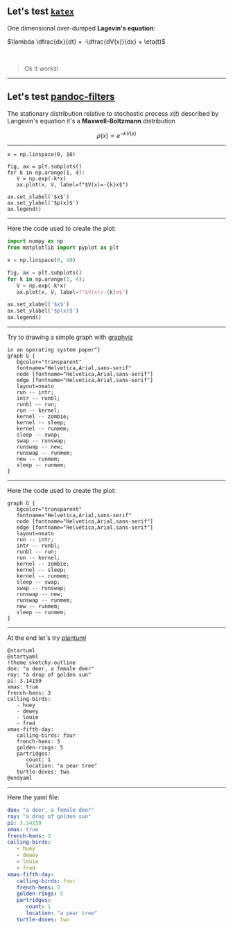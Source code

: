 ## Let's test [`katex`](https://katex.org/)

One dimensional over-dumped **Lagevin's equation**:

$\lambda \dfrac{dx}{dt} = -\dfrac{dV(x)}{dx} + \eta(t)$

<br>

> Ok it works!

---

## Let's test [pandoc-filters](https://github.com/andros21/imagine)

The stationary distribution relative to stochastic process $x(t)$
described by Langevin's equation it's a **Maxwell-Boltzmann**
distribution

$$\rho(x)\propto e^{-kV(x)}$$

---

```{.matplotlib caption="Maxwell-Boltzmann distribution with elastic potential"}
x = np.linspace(0, 10)

fig, ax = plt.subplots()
for k in np.arange(1, 4):
   V = np.exp(-k*x)
   ax.plot(x, V, label=f"$V(x)=-{k}x$")

ax.set_xlabel('$x$')
ax.set_ylabel('$p(x)$')
ax.legend()
```

---

Here the code used to create the plot:

```python
import numpy as np
from matplotlib import pyplot as plt

x = np.linspace(0, 10)

fig, ax = plt.subplots()
for k in np.arange(1, 4):
   V = np.exp(-k*x)
   ax.plot(x, V, label=f"$V(x)=-{k}x$")

ax.set_xlabel('$x$')
ax.set_ylabel('$p(x)$')
ax.legend()
```

---

Try to drawing a simple graph with [graphviz](https://graphviz.org)

```{.graphviz caption="This graph was created from a hand-made figure
in an operating system paper"}
graph G {
   bgcolor="transparent"
   fontname="Helvetica,Arial,sans-serif"
   node [fontname="Helvetica,Arial,sans-serif"]
   edge [fontname="Helvetica,Arial,sans-serif"]
   layout=neato
   run -- intr;
   intr -- runbl;
   runbl -- run;
   run -- kernel;
   kernel -- zombie;
   kernel -- sleep;
   kernel -- runmem;
   sleep -- swap;
   swap -- runswap;
   runswap -- new;
   runswap -- runmem;
   new -- runmem;
   sleep -- runmem;
}
```

---

Here the code used to create the plot:

```{.graphviz im_out="ocb"}
graph G {
   bgcolor="transparent"
   fontname="Helvetica,Arial,sans-serif"
   node [fontname="Helvetica,Arial,sans-serif"]
   edge [fontname="Helvetica,Arial,sans-serif"]
   layout=neato
   run -- intr;
   intr -- runbl;
   runbl -- run;
   run -- kernel;
   kernel -- zombie;
   kernel -- sleep;
   kernel -- runmem;
   sleep -- swap;
   swap -- runswap;
   runswap -- new;
   runswap -- runmem;
   new -- runmem;
   sleep -- runmem;
}
```

---

At the end let's try [plantuml]()

```{.plantuml width="150%" caption="Drawing a graph from yaml file"}
@startuml
@startyaml
!theme sketchy-outline
doe: "a deer, a female deer"
ray: "a drop of golden sun"
pi: 3.14159
xmas: true
french-hens: 3
calling-birds:
   - huey
   - dewey
   - louie
   - fred
xmas-fifth-day:
   calling-birds: four
   french-hens: 3
   golden-rings: 5
   partridges:
      count: 1
      location: "a pear tree"
   turtle-doves: two
@endyaml
```

---

Here the yaml file:

```yaml
doe: "a deer, a female deer"
ray: "a drop of golden sun"
pi: 3.14159
xmas: true
french-hens: 3
calling-birds:
   - huey
   - dewey
   - louie
   - fred
xmas-fifth-day:
   calling-birds: four
   french-hens: 3
   golden-rings: 5
   partridges:
      count: 1
      location: "a pear tree"
   turtle-doves: two
```
